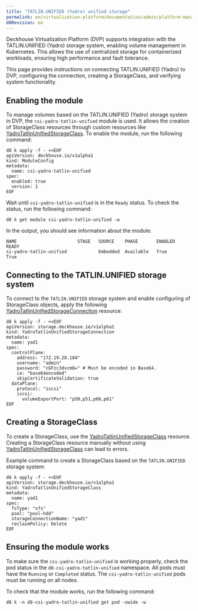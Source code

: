```yaml
---
title: "TATLIN.UNIFIED (Yadro) unified storage"
permalink: en/virtualization-platform/documentation/admin/platform-management/storage/external/yadro.html
d8Revision: ee
---
```


Deckhouse Virtualization Platform (DVP) supports integration with the TATLIN.UNIFIED (Yadro) storage system, enabling volume management in Kubernetes. This allows the use of centralized storage for containerized workloads, ensuring high performance and fault tolerance.

This page provides instructions on connecting TATLIN.UNIFIED (Yadro) to DVP, configuring the connection, creating a StorageClass, and verifying system functionality.

## Enabling the module

To manage volumes based on the TATLIN.UNIFIED (Yadro) storage system in DVP, the `csi-yadro-tatlin-unified` module is used. It allows the creation of StorageClass resources through custom resources like [YadroTatlinUnifiedStorageClass](/products/kubernetes-platform/documentation/v1/modules/csi-yadro-tatlin-unified/cr.html#yadrotatlinunifiedstorageclass). To enable the module, run the following command:

```shell
d8 k apply -f - <<EOF
apiVersion: deckhouse.io/v1alpha1
kind: ModuleConfig
metadata:
  name: csi-yadro-tatlin-unified
spec:
  enabled: true
  version: 1
EOF
```

Wait until `csi-yadro-tatlin-unified` is in the `Ready` status. To check the status, run the following command:

```shell
d8 k get module csi-yadro-tatlin-unified -w
```

In the output, you should see information about the module:

```console
NAME                       STAGE   SOURCE    PHASE       ENABLED    READY
si-yadro-tatlin-unified            Embedded  Available   True       True
```

## Connecting to the TATLIN.UNIFIED storage system

To connect to the `TATLIN.UNIFIED` storage system and enable configuring of StorageClass objects, apply the following [YadroTatlinUnifiedStorageConnection](/products/kubernetes-platform/documentation/v1/modules/csi-yadro-tatlin-unified/cr.html#yadrotatlinunifiedstorageconnection) resource:

```shell
d8 k apply -f - <<EOF
apiVersion: storage.deckhouse.io/v1alpha1
kind: YadroTatlinUnifiedStorageConnection
metadata:
  name: yad1
spec:
  controlPlane:
    address: "172.19.28.184"
    username: "admin"
    password: "cGFzc3dvcmQ=" # Must be encoded in Base64.
    ca: "base64encoded"
    skipCertificateValidation: true
  dataPlane:
    protocol: "iscsi"
    iscsi:
      volumeExportPort: "p50,p51,p60,p61"
EOF
```

## Creating a StorageClass

To create a StorageClass, use the [YadroTatlinUnifiedStorageClass](/products/kubernetes-platform/documentation/v1/modules/csi-yadro-tatlin-unified/cr.html#yadrotatlinunifiedstorageclass) resource. Creating a StorageClass resource manually without using [YadroTatlinUnifiedStorageClass](/products/kubernetes-platform/documentation/v1/modules/csi-yadro-tatlin-unified/cr.html#yadrotatlinunifiedstorageclass) can lead to errors.

Example command to create a StorageClass based on the `TATLIN.UNIFIED` storage system:

```shell
d8 k apply -f - <<EOF
apiVersion: storage.deckhouse.io/v1alpha1
kind: YadroTatlinUnifiedStorageClass
metadata:
  name: yad1
spec:
  fsType: "xfs"
  pool: "pool-hdd"
  storageConnectionName: "yad1"
  reclaimPolicy: Delete
EOF
```

## Ensuring the module works

To make sure the `csi-yadro-tatlin-unified` is working properly, check the pod status in the `d8-csi-yadro-tatlin-unified` namespace. All pods must have the `Running` or `Completed` status. The `csi-yadro-tatlin-unified` pods must be running on all nodes.

To check that the module works, run the following command:

```shell
d8 k -n d8-csi-yadro-tatlin-unified get pod -owide -w
```

